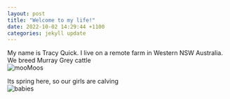 ```yaml
---
layout: post
title: "Welcome to my life!"
date: 2022-10-02 14:29:44 +1100
categories: jekyll update
---
```


My name is Tracy Quick. I live on a remote farm in Western NSW Australia.
We breed Murray Grey cattle \
![mooMoos](MyProject/images/mgCattle.jpg)

Its spring here, so our girls are calving \
![babies](MyProject/images/mgCalf.jpg)
